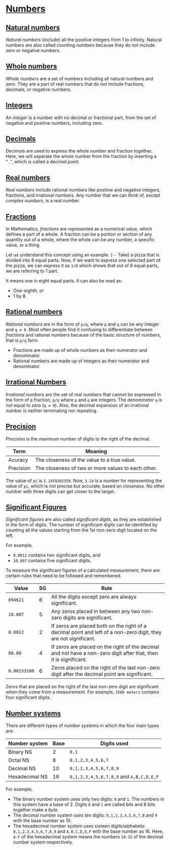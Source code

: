 # [Numbers](https://www.cuemath.com/numbers/)

## [Natural numbers](https://www.cuemath.com/numbers/natural-numbers/)

*Natural numbers* (include) all the positive integers from 1 to infinity. Natural numbers are also called counting numbers because they do not include zero or negative numbers.

## [Whole numbers](https://www.cuemath.com/numbers/whole-numbers/)

*Whole numbers* are a set of numbers including all natural numbers and zero. They are a part of real numbers that do not include fractions, decimals, or negative numbers.

## [Integers](https://www.cuemath.com/numbers/integers/)

An *integer* is a number with no decimal or fractional part, from the set of negative and positive numbers, including zero.

## [Decimals](https://www.cuemath.com/numbers/decimals/)

*Decimals* are used to express the whole number and fraction together. Here, we will separate the whole number from the fraction by inserting a "`.`", which is called a *decimal point*.

## [Real numbers](https://www.cuemath.com/numbers/real-numbers/)

*Real numbers* include rational numbers like positive and negative integers, fractions, and irrational numbers. Any number that we can think of, except *complex numbers*, is a real number.

## [Fractions](https://www.cuemath.com/numbers/fractions/)

In Mathematics, *fractions* are represented as a numerical value, which defines a part of a whole. A fraction can be a portion or section of any quantity out of a whole, where the whole can be any number, a specific value, or a thing.

Let us understand this concept using an example. (⋯ Take) a pizza that is divided into 8 equal parts. Now, if we want to express one selected part of the pizza, we can express it as `1/8` which shows that out of 8 equal parts, we are referring to 1 part.

It means one in eight equal parts. It can also be read as:

- One-eighth, or
- 1 by 8

## [Rational numbers](https://www.cuemath.com/numbers/rational-numbers/)

*Rational numbers* are in the form of `p/q`, where `p` and `q` can be any integer and `q ≠ 0`. Most often people find it confusing to differentiate between *fractions* and rational numbers because of the basic structure of numbers, that is `p/q` form.

- Fractions are made up of whole numbers as their numerator and denominator.
- Rational numbers are made up of integers as their numerator and denominator.

## [Irrational Numbers](https://www.cuemath.com/numbers/irrational-numbers/)

*Irrational numbers* are the set of real numbers that cannot be expressed in the form of a fraction, `p/q` where `p` and `q` are integers. The *denominator* `q` is not equal to zero (`q ≠ 0`). Also, the decimal expansion of an irrational number is neither terminating nor repeating.

## [Precision](https://www.cuemath.com/measurement/accurate-vs-precise/)

*Precision* is the maximum number of digits to the right of the decimal.

| Term      | Meaning
|-----------|---------
| Acuracy   | The closeness of the value to a true value.
| Precision | The closeness of two or more values to each other.

The value of `pi` is `3.1459265359`. Now, `3.14` is a number for representing the value of `pi`, which is not precise but accurate, based on closeness. No other number with three digits can get closer to the target.

## [Significant Figures](https://www.cuemath.com/numbers/significant-figures/)

*Significant figures* are also called *significant digits*, as they are established in the form of digits. The number of significant digits can be identified by counting all the values starting from the 1st non-zero digit located on the left. 

For example,
- `0.0012` contains two significant digits, and
- `10.007` contains five significant digits.

To measure the significant figures of a calculated measurement, there are certain rules that need to be followed and remembered. 

| Value   | SG | Rule
|---------|----|------
| `894621` | 6 | All the digits except zero are always significant.
| `10.007` | 5 | Any zeros placed in between any two non-zero digits are significant.
| `0.0012` | 2 | If zeros are placed both on the right of a decimal point and left of a non-zero digit, they are not significant.
| `80.00`  | 4 | If zeros are placed on the right of the decimal and not have a non-zero digit after that, then it is significant.
| `0.00153100` | 6 | Zeros placed on the right of the last non-zero digit after the decimal point are significant.

Zeros that are placed on the right of the last non-zero digit are significant when they come from a measurement. For example, `3560 meters` contains four significant digits. 

## [Number systems](https://www.cuemath.com/numbers/number-systems/)

There are different types of *number systems* in which the four main types are:

| Number system  | Base | Digits used
|----------------|------|-------
| Binary NS      |  2 | `0,1`
| Octal NS       |  8 | `0,1,2,3,4,5,6,7`
| Decimal NS     | 10 | `0,1,2,3,4,5,6,7,8,9`
| Hexadecimal NS | 16 | `0,1,2,3,4,5,6,7,8,9` and `A,B,C,D,E,F`

For example,
- The binary number system uses only two digits: `0` and `1`. The numbers in this system have a base of 2. Digits `0` and `1` are called *bits* and 8 bits together make a *byte*.
- The decimal number system uses ten digits: `0,1,2,3,4,5,6,7,8` and `9` with the base number as 10.
- The hexadecimal number system uses sixteen digits/alphabets: `0,1,2,3,4,5,6,7,8,9` and `A,B,C,D,E,F` with the base number as 16. Here, `A-F` of the hexadecimal system means the numbers `10-15` of the decimal number system respectively.

